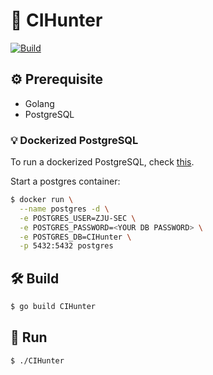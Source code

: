 # :robot: CIHunter

[![Build](https://github.com/ZJU-SEC/CIHunter/actions/workflows/build.yml/badge.svg)](https://github.com/ZJU-SEC/CIHunter/actions/workflows/build.yml)

## :gear: Prerequisite

- Golang
- PostgreSQL

### :bulb: Dockerized PostgreSQL

To run a dockerized PostgreSQL, check [this](https://hub.docker.com/_/postgres).

Start a postgres container:

```bash
$ docker run \
  --name postgres -d \
  -e POSTGRES_USER=ZJU-SEC \
  -e POSTGRES_PASSWORD=<YOUR DB PASSWORD> \
  -e POSTGRES_DB=CIHunter \
  -p 5432:5432 postgres
```


## :hammer_and_wrench: Build

```bash
$ go build CIHunter
```

## :rocket: Run


```bash
$ ./CIHunter
```